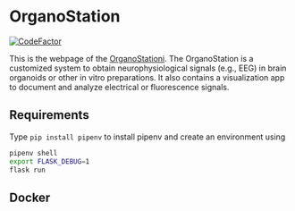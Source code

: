 # OrganoStation

[![CodeFactor](https://www.codefactor.io/repository/github/joseguzman/organostation/badge)](https://www.codefactor.io/repository/github/joseguzman/organostation)

This is the webpage of the [OrganoStationi](www.organostation.com). The OrganoStation is a customized system to obtain neurophysiological signals (e.g., EEG)
in brain organoids or other in vitro preparations.
It also contains a visualization app to document and analyze electrical or fluorescence signals.

## Requirements

Type `pip install pipenv` to install pipenv and create an environment
using 

```bash
pipenv shell
export FLASK_DEBUG=1
flask run
```

## Docker 
